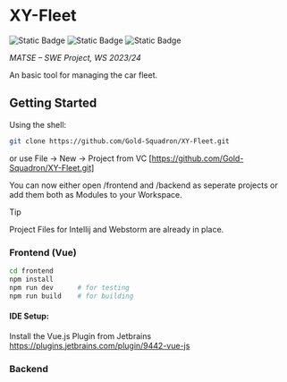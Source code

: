 # XY-Fleet
![Static Badge](https://img.shields.io/badge/vue-^3.3.7-green?logo=vuedotjs)
![Static Badge](https://img.shields.io/badge/bootstrap-%5E4.3.2-8A2BE2?logo=bootstrap)
![Static Badge](https://img.shields.io/badge/typescript-~5.2.0-yellow?logo=typescript)

*MATSE – SWE Project, WS 2023/24*

An basic tool for managing the car fleet.

## Getting Started

Using the shell:
```bash
git clone https://github.com/Gold-Squadron/XY-Fleet.git
```
or use File -> New -> Project from VC [https://github.com/Gold-Squadron/XY-Fleet.git]

You can now either open /frontend and /backend as seperate projects or add them both as Modules to your Workspace.

> [!TIP]
> Project Files for Intellij and Webstorm are already in place.

### Frontend (Vue)

```sh
cd frontend
npm install
npm run dev      # for testing
npm run build    # for building
```

#### IDE Setup:
Install the Vue.js Plugin from Jetbrains
https://plugins.jetbrains.com/plugin/9442-vue-js

### Backend
